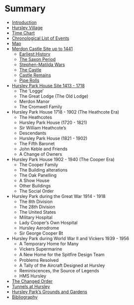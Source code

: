 # Summary

* [Introduction](README.md)
* [Hursley Village](hursley-village.md)
* [Time Chart](time-chart.md)
* [Chronological List of Events](events.md)
* [Map](map.md)
* [Merdon Castle Site up to 1441](merdon-castle/README.md)
   * [Earliest History](merdon-castle/earliest-history.md)
   * [The Saxon Period](merdon-castle/saxon-period.md)
   * [Stephen-Matilda Wars](merdon-castle/stephen-matilda-wars.md)
   * [The Castle](merdon-castle/the-castle.md)
   * [Castle Remains](merdon-castle/castle-remains.md)
   * [Pipe Rolls](merdon-castle/pipe-rolls.md)
* [Hursley Park House Site 1413 - 1718](house-site/README.md)
   * The ‘Logge’
   * The Great Lodge (The Old Lodge)
   * Merdon Manor
   * The Cromwell Family
* Hursley Park House 1718 - 1902 (The Heathcote Era)
   * The Heathcotes
   * Hursley Park House (1720 - 1821)
   * Sir William Heathcote’s
   * Descendants
   * Hursley Park House (1821 - 1902)
   * The Fifth Baronet
   * John Keble and Friends
   * A Change of Owners
* Hursley Park House 1902 - 1940 (The Cooper Era)
   * The Cooper Family
   * The Building alterations
   * The Oak Panelling
   * A Show House
   * Other Buildings
   * The Social Order
* Hursley Park during the Great War 1914 - 1918
   * The 8th Division
   * The 28th Division
   * The United States
   * Military Hospital
   * Lady Cooper’s Own Hospital
   * Hursley Aerodrome
   * Sir George Cooper Bt
* Hursley Park during World War II and Vickers 1939 - 1956
   * A Temporary Home for Many
   * Vickers Supermarine
   * A New Home for the Spitﬁre Design Team
   * Problems Resolved
   * A Tally of the Aircraft Designed at Hursley
   * Reminiscences, the Source of Legends
   * HMS Hursley
* [The Changed Order](changed-ordermd.md)
* [Tunnels at Hursley](tunnels.md)
* [Hursley Park’s Grounds and Gardens](gardens.md)
* [Bibliography](bibliographymd.md)

